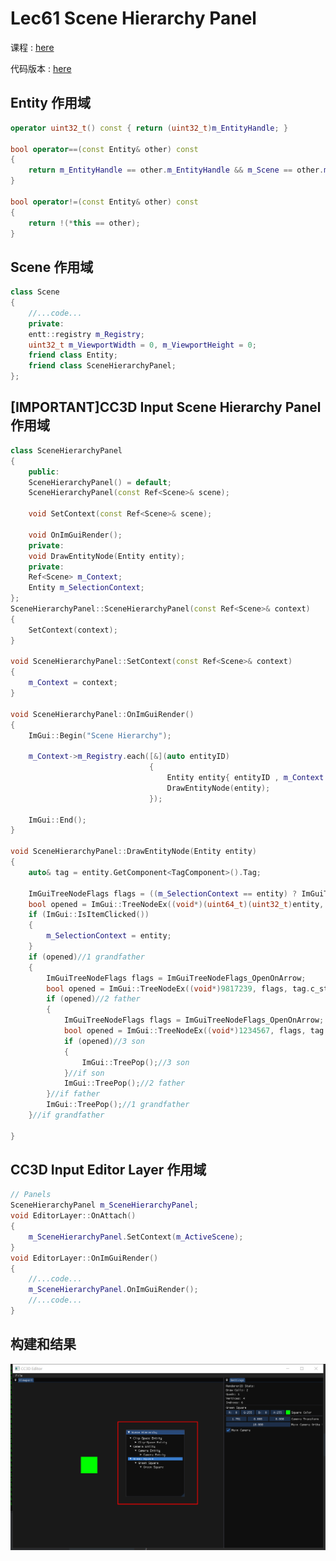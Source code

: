 # Lec61 Scene Hierarchy Panel

课程 : [here](https://www.youtube.com/watch?v=wziDnE8guvI&list=PLlrATfBNZ98dC-V-N3m0Go4deliWHPFwT&index=84)

代码版本 : [here](https://github.com/Graphic-researcher/Crosa-Conty-3D/tree/02c72700a9cc2553dd1cf707ef6b3ad63ecd48c3/HTC/Project)

## Entity 作用域

```c++
operator uint32_t() const { return (uint32_t)m_EntityHandle; }

bool operator==(const Entity& other) const
{
    return m_EntityHandle == other.m_EntityHandle && m_Scene == other.m_Scene;
}

bool operator!=(const Entity& other) const
{
    return !(*this == other);
}
```

## Scene 作用域

```c++
class Scene
{
    //...code...
    private:
    entt::registry m_Registry;
    uint32_t m_ViewportWidth = 0, m_ViewportHeight = 0;
    friend class Entity;
    friend class SceneHierarchyPanel;
};
```

## [**IMPORTANT**]CC3D Input  Scene Hierarchy Panel 作用域

```c++
class SceneHierarchyPanel
{
    public:
    SceneHierarchyPanel() = default;
    SceneHierarchyPanel(const Ref<Scene>& scene);

    void SetContext(const Ref<Scene>& scene);

    void OnImGuiRender();
    private:
    void DrawEntityNode(Entity entity);
    private:
    Ref<Scene> m_Context;
    Entity m_SelectionContext;
};
SceneHierarchyPanel::SceneHierarchyPanel(const Ref<Scene>& context)
{
    SetContext(context);
}

void SceneHierarchyPanel::SetContext(const Ref<Scene>& context)
{
    m_Context = context;
}

void SceneHierarchyPanel::OnImGuiRender()
{
    ImGui::Begin("Scene Hierarchy");

    m_Context->m_Registry.each([&](auto entityID)
                               {
                                   Entity entity{ entityID , m_Context.get() };
                                   DrawEntityNode(entity);
                               });

    ImGui::End();
}

void SceneHierarchyPanel::DrawEntityNode(Entity entity)
{
    auto& tag = entity.GetComponent<TagComponent>().Tag;

    ImGuiTreeNodeFlags flags = ((m_SelectionContext == entity) ? ImGuiTreeNodeFlags_Selected : 0) | ImGuiTreeNodeFlags_OpenOnArrow;
    bool opened = ImGui::TreeNodeEx((void*)(uint64_t)(uint32_t)entity, flags, tag.c_str());
    if (ImGui::IsItemClicked())
    {
        m_SelectionContext = entity;
    }
    if (opened)//1 grandfather
    {
        ImGuiTreeNodeFlags flags = ImGuiTreeNodeFlags_OpenOnArrow;
        bool opened = ImGui::TreeNodeEx((void*)9817239, flags, tag.c_str());
        if (opened)//2 father
        {
            ImGuiTreeNodeFlags flags = ImGuiTreeNodeFlags_OpenOnArrow;
            bool opened = ImGui::TreeNodeEx((void*)1234567, flags, tag.c_str());
            if (opened)//3 son
            {
                ImGui::TreePop();//3 son
            }//if son
            ImGui::TreePop();//2 father
        }//if father
        ImGui::TreePop();//1 grandfather
    }//if grandfather

}

```

## CC3D Input Editor Layer 作用域

```c++
// Panels
SceneHierarchyPanel m_SceneHierarchyPanel;
void EditorLayer::OnAttach()
{
    m_SceneHierarchyPanel.SetContext(m_ActiveScene);
}
void EditorLayer::OnImGuiRender()
{
    //...code...
    m_SceneHierarchyPanel.OnImGuiRender();
    //...code...
}
```

## 构建和结果

![image-20211115144155044](./result.png)